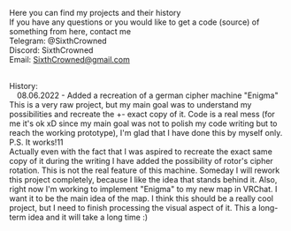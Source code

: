 Here you can find my projects and their history<br/>
If you have any questions or you would like to get a code (source) of something from here, contact me<br/>
Telegram: @SixthCrowned<br/>
Discord: SixthCrowned<br/>
Email: SixthCrowned@gmail.com<br/><br/>

History:<br/>
&emsp;08.06.2022 - Added a recreation of a german cipher machine "Enigma"<br/>
This is a very raw project, but my main goal was to understand my possibilities and recreate the +- exact copy of it. Code is a real mess (for me it's ok xD since my main goal was not to polish my code writing but to reach the working prototype), I'm glad that I have done this by myself only. P.S. It works!11<br/>
Actually even with the fact that I was aspired to recreate the exact same copy of it during the writing I have added the possibility of rotor's cipher rotation. This is not the real feature of this machine. Someday I will rework this project completely, because I like the idea that stands behind it. Also, right now I'm working to implement "Enigma" to my new map in VRChat. I want it to be the main idea of the map. I think this should be a really cool project, but I need to finish processing the visual aspect of it. This a long-term idea and it will take a long time :)
